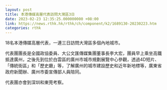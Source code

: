 ```yaml
---
layout: post
title: 本港傳媒高層代表訪問大灣區3日
date: 2023-02-23 12:35:25.000000000 +08:00
link: https://news.rthk.hk/rthk/ch/component/k2/1689130-20230223.htm
categories: rthk
---
```


18名本港傳媒高層代表，一連三日訪問大灣區多個內地城市。

代表團團長是全國政協委員、大公文匯傳媒集團董事長李大宏，團員早上乘坐高鐵抵達廣州，之後先到位於白雲區的廣州市城市規劃展覽中心參觀，透過4D短片、「傳統街區」和「歷史廳」等，了解廣州的城市建設歷史和近年新地標等，廣東省政府新聞辦、廣州市委宣傳部人員陪同。

代表團亦會到深圳和東莞考察。
